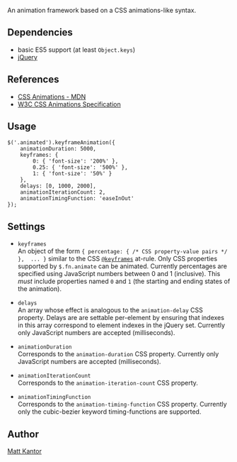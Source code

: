 An animation framework based on a CSS animations-like syntax.

Dependencies
------------
- basic ES5 support (at least `Object.keys`)
- [jQuery](http://jquery.com)

References
----------
- [CSS Animations - MDN](https://developer.mozilla.org/en/CSS/CSS_animations)
- [W3C CSS Animations Specification](http://www.w3.org/TR/css3-animations/)

Usage
-----
    $('.animated').keyframeAnimation({
    	animationDuration: 5000,
    	keyframes: {
    		0: { 'font-size': '200%' },
    		0.25: { 'font-size': '500%' },
    		1: { 'font-size': '50%' }
    	},
    	delays: [0, 1000, 2000],
    	animationIterationCount: 2,
    	animationTimingFunction: 'easeInOut'
    });

Settings
--------
- `keyframes`  
  An object of the form `{ percentage: { /* CSS property-value pairs */ }, 
  ... }` similar to the CSS 
  [`@keyframes`](https://developer.mozilla.org/en/CSS/@keyframes) at-rule. 
  Only CSS properties supported by `$.fn.animate` can be animated. 
  Currently percentages are specified using JavaScript numbers between 0 
  and 1 (inclusive). This *must* include properties named `0` and `1` (the 
  starting and ending states of the animation).

- `delays`  
  An array whose effect is analogous to the `animation-delay` CSS property. 
  Delays are are settable per-element by ensuring that indexes in this 
  array correspond to element indexes in the jQuery set. Currently only 
  JavaScript numbers are accepted (milliseconds).

- `animationDuration`  
   Corresponds to the `animation-duration` CSS property. Currently only 
   JavaScript numbers are accepted (milliseconds).

- `animationIterationCount`  
  Corresponds to the `animation-iteration-count` CSS property.

- `animationTimingFunction`  
  Corresponds to the `animation-timing-function` CSS property. Currently 
  only the cubic-bezier keyword timing-functions are supported.

Author
------
[Matt Kantor](http://mattkantor.com)
